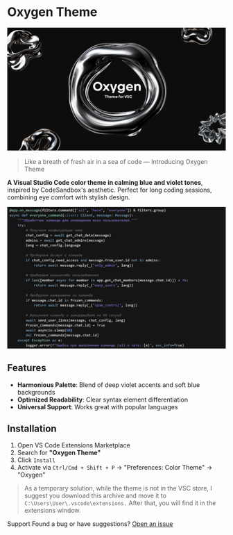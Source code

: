 # Oxygen Theme

![Python Code Example](./screenshots/preview.png)

> Like a breath of fresh air in a sea of code — Introducing Oxygen Theme

**A Visual Studio Code color theme in calming blue and violet tones**, inspired by CodeSandbox's aesthetic. Perfect for long coding sessions, combining eye comfort with stylish design.

![Python Code Example](./screenshots/PythonTest.png)

## Features  
- **Harmonious Palette**: Blend of deep violet accents and soft blue backgrounds  
- **Optimized Readability**: Clear syntax element differentiation  
- **Universal Support**: Works great with popular languages

## Installation  
1. Open VS Code Extensions Marketplace  
2. Search for **"Oxygen Theme"**  
3. Click `Install`  
4. Activate via `Ctrl/Cmd + Shift + P` → "Preferences: Color Theme" → "Oxygen"

> As a temporary solution, while the theme is not in the VSC store, I suggest you download this archive and move it to `C:\Users\User\.vscode\extensions.` After that, you will find it in the extensions window.

Support
Found a bug or have suggestions?
[Open an issue](https://github.com/Merrcurys/Oxygen-Theme/issues)